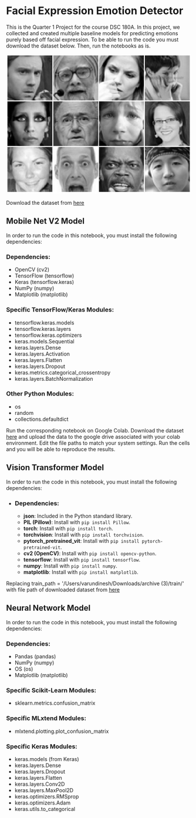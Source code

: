 # Facial Expression Emotion Detector

This is the Quarter 1 Project for the course DSC 180A. In this project, we collected and created multiple baseline models for predicting emotions purely based off facial expression. To be able to run the code you must download the dataset below. Then, run the notebooks as is. 

![fer_img](fer_img.jpeg)

Download the dataset from [here](https://paperswithcode.com/dataset/fer2013)

## Mobile Net V2 Model

In order to run the code in this notebook, you must install the following dependencies:

### Dependencies:
- OpenCV (cv2)
- TensorFlow (tensorflow)
- Keras (tensorflow.keras)
- NumPy (numpy)
- Matplotlib (matplotlib)

### Specific TensorFlow/Keras Modules:
- tensorflow.keras.models
- tensorflow.keras.layers
- tensorflow.keras.optimizers
- keras.models.Sequential
- keras.layers.Dense
- keras.layers.Activation
- keras.layers.Flatten
- keras.layers.Dropout
- keras.metrics.categorical_crossentropy
- keras.layers.BatchNormalization

### Other Python Modules:
- os
- random
- collections.defaultdict

Run the corresponding notebook on Google Colab. Download the dataset [here](https://paperswithcode.com/dataset/fer2013) and upload the data to the google drive associated with your colab environment. Edit the file paths to match your system settings. Run the cells and you will be able to reproduce the results.


## Vision Transformer Model

In order to run the code in this notebook, you must install the following dependencies:

- ### Dependencies:
  - **json**: Included in the Python standard library.
  - **PIL (Pillow)**: Install with `pip install Pillow`.
  - **torch**: Install with `pip install torch`.
  - **torchvision**: Install with `pip install torchvision`.
  - **pytorch_pretrained_vit**: Install with `pip install pytorch-pretrained-vit`.
  - **cv2 (OpenCV)**: Install with `pip install opencv-python`.
  - **tensorflow**: Install with `pip install tensorflow`.
  - **numpy**: Install with `pip install numpy`.
  - **matplotlib**: Install with `pip install matplotlib`.
 
Replacing train_path = '/Users/varundinesh/Downloads/archive (3)/train/' with file path of downloaded dataset from [here](https://paperswithcode.com/dataset/fer2013)

## Neural Network Model

In order to run the code in this notebook, you must install the following dependencies:

### Dependencies:
- Pandas (pandas)
- NumPy (numpy)
- OS (os)
- Matplotlib (matplotlib)

### Specific Scikit-Learn Modules:
- sklearn.metrics.confusion_matrix

### Specific MLxtend Modules:
- mlxtend.plotting.plot_confusion_matrix

### Specific Keras Modules:
- keras.models (from Keras)
- keras.layers.Dense
- keras.layers.Dropout
- keras.layers.Flatten
- keras.layers.Conv2D
- keras.layers.MaxPool2D
- keras.optimizers.RMSprop
- keras.optimizers.Adam
- keras.utils.to_categorical

